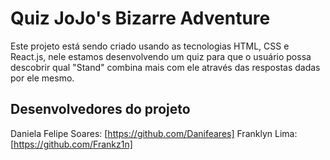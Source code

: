 # Quiz JoJo's Bizarre Adventure 

Este projeto está sendo criado usando as tecnologias HTML, CSS e React.js, nele estamos desenvolvendo um quiz para que o usuário possa descobrir qual "Stand" combina mais com ele através das respostas dadas por ele mesmo.

## Desenvolvedores do projeto

Daniela Felipe Soares: [https://github.com/Danifeares]
Franklyn Lima: [https://github.com/Frankz1n]
